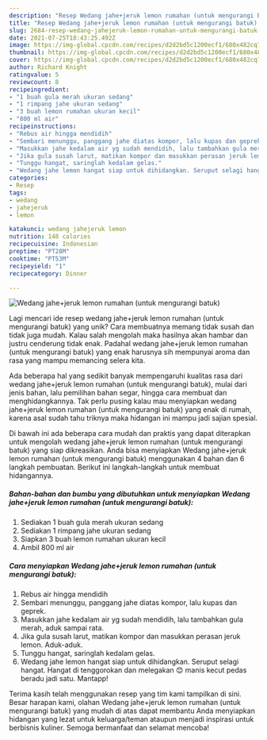 ```yaml
---
description: "Resep Wedang jahe+jeruk lemon rumahan (untuk mengurangi batuk) Anti Gagal"
title: "Resep Wedang jahe+jeruk lemon rumahan (untuk mengurangi batuk) Anti Gagal"
slug: 2684-resep-wedang-jahejeruk-lemon-rumahan-untuk-mengurangi-batuk-anti-gagal
date: 2021-07-25T18:43:25.492Z
image: https://img-global.cpcdn.com/recipes/d2d2bd5c1200ecf1/680x482cq70/wedang-jahejeruk-lemon-rumahan-untuk-mengurangi-batuk-foto-resep-utama.jpg
thumbnail: https://img-global.cpcdn.com/recipes/d2d2bd5c1200ecf1/680x482cq70/wedang-jahejeruk-lemon-rumahan-untuk-mengurangi-batuk-foto-resep-utama.jpg
cover: https://img-global.cpcdn.com/recipes/d2d2bd5c1200ecf1/680x482cq70/wedang-jahejeruk-lemon-rumahan-untuk-mengurangi-batuk-foto-resep-utama.jpg
author: Richard Knight
ratingvalue: 5
reviewcount: 8
recipeingredient:
- "1 buah gula merah ukuran sedang"
- "1 rimpang jahe ukuran sedang"
- "3 buah lemon rumahan ukuran kecil"
- "800 ml air"
recipeinstructions:
- "Rebus air hingga mendidih"
- "Sembari menunggu, panggang jahe diatas kompor, lalu kupas dan geprek."
- "Masukkan jahe kedalam air yg sudah mendidih, lalu tambahkan gula merah, aduk sampai rata."
- "Jika gula susah larut, matikan kompor dan masukkan perasan jeruk lemon. Aduk-aduk."
- "Tunggu hangat, saringlah kedalam gelas."
- "Wedang jahe lemon hangat siap untuk dihidangkan. Seruput selagi hangat. Hangat di tenggorokan dan melegakan 😊 manis kecut pedas beradu jadi satu. Mantapp!"
categories:
- Resep
tags:
- wedang
- jahejeruk
- lemon

katakunci: wedang jahejeruk lemon 
nutrition: 148 calories
recipecuisine: Indonesian
preptime: "PT28M"
cooktime: "PT53M"
recipeyield: "1"
recipecategory: Dinner

---
```



![Wedang jahe+jeruk lemon rumahan (untuk mengurangi batuk)](https://img-global.cpcdn.com/recipes/d2d2bd5c1200ecf1/680x482cq70/wedang-jahejeruk-lemon-rumahan-untuk-mengurangi-batuk-foto-resep-utama.jpg)

Lagi mencari ide resep wedang jahe+jeruk lemon rumahan (untuk mengurangi batuk) yang unik? Cara membuatnya memang tidak susah dan tidak juga mudah. Kalau salah mengolah maka hasilnya akan hambar dan justru cenderung tidak enak. Padahal wedang jahe+jeruk lemon rumahan (untuk mengurangi batuk) yang enak harusnya sih mempunyai aroma dan rasa yang mampu memancing selera kita.

Ada beberapa hal yang sedikit banyak mempengaruhi kualitas rasa dari wedang jahe+jeruk lemon rumahan (untuk mengurangi batuk), mulai dari jenis bahan, lalu pemilihan bahan segar, hingga cara membuat dan menghidangkannya. Tak perlu pusing kalau mau menyiapkan wedang jahe+jeruk lemon rumahan (untuk mengurangi batuk) yang enak di rumah, karena asal sudah tahu triknya maka hidangan ini mampu jadi sajian spesial.




Di bawah ini ada beberapa cara mudah dan praktis yang dapat diterapkan untuk mengolah wedang jahe+jeruk lemon rumahan (untuk mengurangi batuk) yang siap dikreasikan. Anda bisa menyiapkan Wedang jahe+jeruk lemon rumahan (untuk mengurangi batuk) menggunakan 4 bahan dan 6 langkah pembuatan. Berikut ini langkah-langkah untuk membuat hidangannya.

<!--inarticleads1-->

##### Bahan-bahan dan bumbu yang dibutuhkan untuk menyiapkan Wedang jahe+jeruk lemon rumahan (untuk mengurangi batuk):

1. Sediakan 1 buah gula merah ukuran sedang
1. Sediakan 1 rimpang jahe ukuran sedang
1. Siapkan 3 buah lemon rumahan ukuran kecil
1. Ambil 800 ml air




<!--inarticleads2-->

##### Cara menyiapkan Wedang jahe+jeruk lemon rumahan (untuk mengurangi batuk):

1. Rebus air hingga mendidih
1. Sembari menunggu, panggang jahe diatas kompor, lalu kupas dan geprek.
1. Masukkan jahe kedalam air yg sudah mendidih, lalu tambahkan gula merah, aduk sampai rata.
1. Jika gula susah larut, matikan kompor dan masukkan perasan jeruk lemon. Aduk-aduk.
1. Tunggu hangat, saringlah kedalam gelas.
1. Wedang jahe lemon hangat siap untuk dihidangkan. Seruput selagi hangat. Hangat di tenggorokan dan melegakan 😊 manis kecut pedas beradu jadi satu. Mantapp!




Terima kasih telah menggunakan resep yang tim kami tampilkan di sini. Besar harapan kami, olahan Wedang jahe+jeruk lemon rumahan (untuk mengurangi batuk) yang mudah di atas dapat membantu Anda menyiapkan hidangan yang lezat untuk keluarga/teman ataupun menjadi inspirasi untuk berbisnis kuliner. Semoga bermanfaat dan selamat mencoba!
